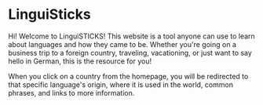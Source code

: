 # LinguiSticks
Hi! Welcome to LinguiSTICKS! This website is a tool anyone can use to learn about languages and how they came to be. Whether you're going on a business trip to a foreign country, traveling, vacationing, or just want to say hello in German, this is the resource for you!

When you click on a country from the homepage, you will be redirected to that specific language's origin, where it is used in the world, common phrases, and links to more information. 
